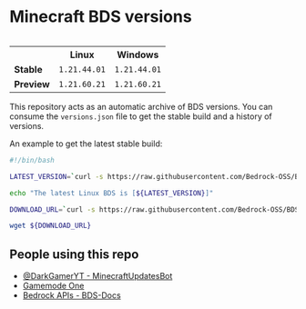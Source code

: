 # Minecraft BDS versions

<table align="right">
  <tr><th></th><th><strong>Linux</strong></th><th><strong>Windows</strong></th></tr>
<tr><td><strong>Stable</strong></td>
<td>
<code>1.21.44.01</code>
</td>
<td>
<code>1.21.44.01</code>
</td>
</tr>
<tr><td><strong>Preview</strong></td>
<td>
<code>1.21.60.21</code>
</td>
<td>
<code>1.21.60.21</code>
</td>
</tr>
</table>

This repository acts as an automatic archive of BDS versions.
You can consume the `versions.json` file to get the stable build
and a history of versions.

An example to get the latest stable build:

```bash
#!/bin/bash

LATEST_VERSION=`curl -s https://raw.githubusercontent.com/Bedrock-OSS/BDS-Versions/main/versions.json | jq -r '.linux.stable'`

echo "The latest Linux BDS is [${LATEST_VERSION}]"

DOWNLOAD_URL=`curl -s https://raw.githubusercontent.com/Bedrock-OSS/BDS-Versions/main/linux/${LATEST_VERSION}.json | jq -r '.download_url'`

wget ${DOWNLOAD_URL}
```

## People using this repo
- [@DarkGamerYT - MinecraftUpdatesBot](https://github.com/DarkGamerYT/MinecraftUpdatesBot)
- [Gamemode One](https://github.com/Gamemode-One)
- [Bedrock APIs - BDS-Docs](https://github.com/Bedrock-APIs/bds-docs)

